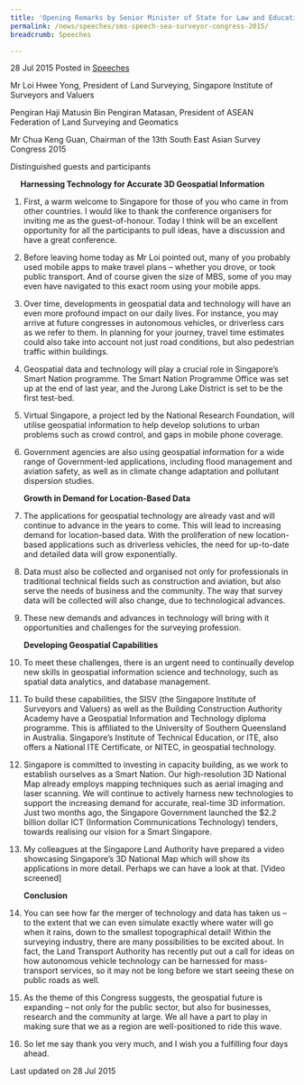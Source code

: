 ```yaml
---
title: 'Opening Remarks by Senior Minister of State for Law and Education Ms Indranee Rajah SC at the 13th South East Asia Survey Congress 2015'
permalink: /news/speeches/sms-speech-sea-surveyor-congress-2015/
breadcrumb: Speeches

---
```



28 Jul 2015 Posted in [Speeches](/news/speeches)


Mr Loi Hwee Yong, President of Land Surveying, Singapore Institute of Surveyors and Valuers

Pengiran Haji Matusin Bin Pengiran Matasan, President of ASEAN Federation of Land Surveying and Geomatics
  
Mr Chua Keng Guan, Chairman of the 13th South East Asian Survey Congress 2015 
  
Distinguished guests and participants
  
<p style="margin-left: 18px; font-weight:bold">Harnessing Technology for Accurate 3D Geospatial Information</p>

 1. First, a warm welcome to Singapore for those of you who came in from other countries. I would like to thank the conference organisers for inviting me as the guest-of-honour. Today I think will be an excellent opportunity for all the participants to pull ideas, have a discussion and have a great conference.


 2. Before leaving home today as Mr Loi pointed out, many of you probably used mobile apps to make travel plans – whether you drove, or took public transport. And of course given the size of MBS, some of you may even have navigated to this exact room using your mobile apps.


 3. Over time, developments in geospatial data and technology will have an even more profound impact on our daily lives. For instance, you may arrive at future congresses in autonomous vehicles, or driverless cars as we refer to them. In planning for your journey, travel time estimates could also take into account not just road conditions, but also pedestrian traffic within buildings. 


 4. Geospatial data and technology will play a crucial role in Singapore’s Smart Nation programme. The Smart Nation Programme Office was set up at the end of last year, and the Jurong Lake District is set to be the first test-bed.


 5. Virtual Singapore, a project led by the National Research Foundation, will utilise geospatial information to help develop solutions to urban problems such as crowd control, and gaps in mobile phone coverage.


 6. Government agencies are also using geospatial information for a wide range of Government-led applications, including flood management and aviation safety, as well as in climate change adaptation and pollutant dispersion studies.
    
    **Growth in Demand for Location-Based Data**



 7. The applications for geospatial technology are already vast and will continue to advance in the years to come. This will lead to increasing demand for location-based data. With the proliferation of new location-based applications such as driverless vehicles, the need for up-to-date and detailed data will grow exponentially. 



 8. Data must also be collected and organised not only for professionals in traditional technical fields such as construction and aviation, but also serve the needs of business and the community. The way that survey data will be collected will also change, due to technological advances. 



 9. These new demands and advances in technology will bring with it opportunities and challenges for the surveying profession.

    **Developing Geospatial Capabilities**



10. To meet these challenges, there is an urgent need to continually develop new skills in geospatial information science and technology, such as spatial data analytics, and database management. 



11. To build these capabilities, the SISV (the Singapore Institute of Surveyors and Valuers) as well as the Building Construction Authority Academy have a Geospatial Information and Technology diploma programme. This is affiliated to the University of Southern Queensland in Australia. Singapore’s Institute of Technical Education, or ITE, also offers a National ITE Certificate, or NITEC, in geospatial technology.



12. Singapore is committed to investing in capacity building, as we work to establish ourselves as a Smart Nation. Our high-resolution 3D National Map already employs mapping techniques such as aerial imaging and laser scanning. We will continue to actively harness new technologies to support the increasing demand for accurate, real-time 3D information. Just two months ago, the Singapore Government launched the $2.2 billion dollar ICT (Information Communications Technology) tenders, towards realising our vision for a Smart Singapore. 



13. My colleagues at the Singapore Land Authority have prepared a video showcasing Singapore’s 3D National Map which will show its applications in more detail. Perhaps we can have a look at that. [Video screened]

    **Conclusion**



14. You can see how far the merger of technology and data has taken us – to the extent that we can even simulate exactly where water will go when it rains, down to the smallest topographical detail! Within the surveying industry, there are many possibilities to be excited about. In fact, the Land Transport Authority has recently put out a call for ideas on how autonomous vehicle technology can be harnessed for mass-transport services, so it may not be long before we start seeing these on public roads as well.



15. As the theme of this Congress suggests, the geospatial future is expanding – not only for the public sector, but also for businesses, research and the community at large. We all have a part to play in making sure that we as a region are well-positioned to ride this wave.



16. So let me say thank you very much, and I wish you a fulfilling four days ahead.


<p class="right-side-updated">Last updated on 28 Jul 2015</p>
